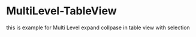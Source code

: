 # MultiLevel-TableView

this is example for Multi Level expand collpase in table view with selection 
